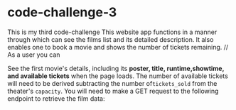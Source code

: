 # code-challenge-3
This is my third code-challenge
This website app functions in a manner through which can see the films list and its detailed description. It also enables one to book a movie and shows the number of tickets remaining.
// As a user you can

 See the first movie's details, including its **poster, title, runtime,showtime, and available 
tickets** when the page loads. The number of available tickets will need to be derived subtracting the number of`tickets_sold` from the theater's `capacity`. You will need to make a GET request to the following endpoint to retrieve the film data:
